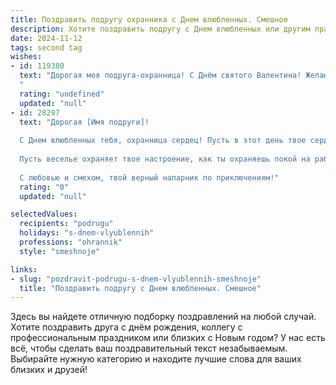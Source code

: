 ```yaml
---
title: Поздравить подругу охранника с Днем влюбленных. Смешное
description: Хотите поздравить подругу с Днем влюбленных или другим праздником? Наш ИИ создаст незабываемое поздравление, а вы обязательно выделитесь среди других.  
date: 2024-11-12
tags: second tag
wishes:
- id: 119380
  text: "Дорогая моя подруга-охранница! С Днём святого Валентина! Желаю тебе, чтобы твоя любовь была такой же неуловимой и непредсказуемой, как преступники, которых ты ловишь, и чтобы твой романтический вечер был не менее безопасным, чем охраняемый тобой объект!  Пусть сердце твоё бьётся только от любви, а не от неожиданных тревог!  С праздником!
  "
  rating: "undefined"
  updated: "null"
- id: 28297
  text: "Дорогая [Имя подруги]!
  
  С Днем влюбленных тебя, охранница сердец! Пусть в этот день твое сердце охраняют лишь самые горячие чувства, а не тривиальные нарушения порядка! Пусть каждая любовь будет как качественный замок – надежной и стойкой, а плохие отношения сами по себе уходят в отставку, как неоплаченные штрафы!
  
  Пусть веселье охраняет твое настроение, как ты охраняешь покой на работе, а романтика стучится в дверь, как тайные фанаты, готовые расставить ошейники любви. Желаю, чтобы твоя жизнь была полна ярких моментов, горячих поцелуев и только доброжелательных «грабителей сердец»!
  
  С любовью и смехом, твой верный напарник по приключениям!"
  rating: "0"
  updated: "null"

selectedValues:
  recipients: "podrugu"
  holidays: "s-dnem-vlyublennih"
  professions: "ohrannik"
  style: "smeshnoje"

links:
- slug: "pozdravit-podrugu-s-dnem-vlyublennih-smeshnoje"
  title: "Поздравить подругу с Днем влюбленных. Смешное"
---
```


Здесь вы найдете отличную подборку поздравлений на любой случай. 
Хотите поздравить друга с днём рождения, коллегу с профессиональным праздником или близких с Новым годом? У нас есть всё, чтобы сделать ваш поздравительный текст незабываемым. Выбирайте нужную категорию и находите лучшие слова для ваших близких и друзей!
